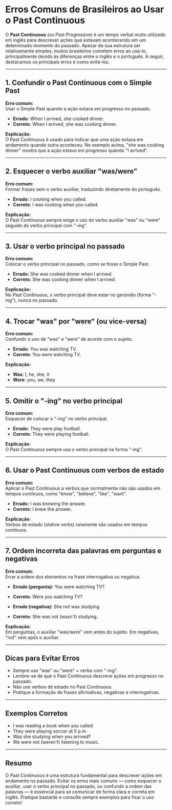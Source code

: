 # Erros Comuns de Brasileiros ao Usar o Past Continuous

O **Past Continuous** (ou Past Progressive) é um tempo verbal muito utilizado em inglês para descrever ações que estavam acontecendo em um determinado momento do passado. Apesar de sua estrutura ser relativamente simples, muitos brasileiros cometem erros ao usá-lo, principalmente devido às diferenças entre o inglês e o português. A seguir, destacamos os principais erros e como evitá-los.

---

## 1. Confundir o Past Continuous com o Simple Past

**Erro comum:**  
Usar o Simple Past quando a ação estava em progresso no passado.

- **Errado:** When I arrived, she cooked dinner.  
- **Correto:** When I arrived, she was cooking dinner.

**Explicação:**  
O Past Continuous é usado para indicar que uma ação estava em andamento quando outra aconteceu. No exemplo acima, "she was cooking dinner" mostra que a ação estava em progresso quando "I arrived".

---

## 2. Esquecer o verbo auxiliar "was/were"

**Erro comum:**  
Formar frases sem o verbo auxiliar, traduzindo diretamente do português.

- **Errado:** I cooking when you called.
- **Correto:** I was cooking when you called.

**Explicação:**  
O Past Continuous sempre exige o uso do verbo auxiliar "was" ou "were" seguido do verbo principal com "-ing".

---

## 3. Usar o verbo principal no passado

**Erro comum:**  
Colocar o verbo principal no passado, como se fosse o Simple Past.

- **Errado:** She was cooked dinner when I arrived.
- **Correto:** She was cooking dinner when I arrived.

**Explicação:**  
No Past Continuous, o verbo principal deve estar no gerúndio (forma "-ing"), nunca no passado.

---

## 4. Trocar "was" por "were" (ou vice-versa)

**Erro comum:**  
Confundir o uso de "was" e "were" de acordo com o sujeito.

- **Errado:** You was watching TV.
- **Correto:** You were watching TV.

**Explicação:**  
- **Was**: I, he, she, it  
- **Were**: you, we, they

---

## 5. Omitir o "-ing" no verbo principal

**Erro comum:**  
Esquecer de colocar o "-ing" no verbo principal.

- **Errado:** They were play football.
- **Correto:** They were playing football.

**Explicação:**  
O Past Continuous sempre usa o verbo principal na forma "-ing".

---

## 6. Usar o Past Continuous com verbos de estado

**Erro comum:**  
Aplicar o Past Continuous a verbos que normalmente não são usados em tempos contínuos, como "know", "believe", "like", "want".

- **Errado:** I was knowing the answer.
- **Correto:** I knew the answer.

**Explicação:**  
Verbos de estado (stative verbs) raramente são usados em tempos contínuos.

---

## 7. Ordem incorreta das palavras em perguntas e negativas

**Erro comum:**  
Errar a ordem dos elementos na frase interrogativa ou negativa.

- **Errado (pergunta):** You were watching TV?
- **Correto:** Were you watching TV?

- **Errado (negativa):** She not was studying.
- **Correto:** She was not (wasn't) studying.

**Explicação:**  
Em perguntas, o auxiliar "was/were" vem antes do sujeito. Em negativas, "not" vem após o auxiliar.

---

## Dicas para Evitar Erros

- Sempre use "was" ou "were" + verbo com "-ing".
- Lembre-se de que o Past Continuous descreve ações em progresso no passado.
- Não use verbos de estado no Past Continuous.
- Pratique a formação de frases afirmativas, negativas e interrogativas.

---

## Exemplos Corretos

- I was reading a book when you called.
- They were playing soccer at 5 p.m.
- Was she studying when you arrived?
- We were not (weren't) listening to music.

---

## Resumo

O Past Continuous é uma estrutura fundamental para descrever ações em andamento no passado. Evitar os erros mais comuns — como esquecer o auxiliar, usar o verbo principal no passado, ou confundir a ordem das palavras — é essencial para se comunicar de forma clara e correta em inglês. Pratique bastante e consulte sempre exemplos para fixar o uso correto!
